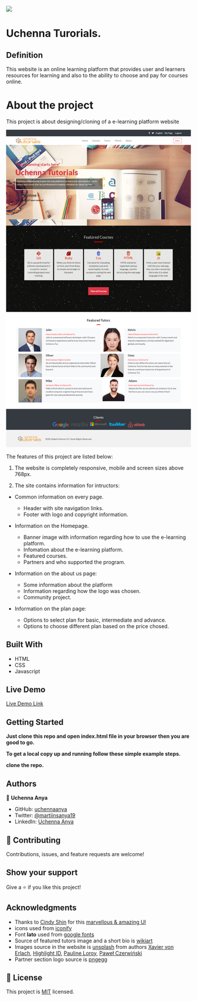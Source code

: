 ![](https://img.shields.io/badge/Microverse-blueviolet)

# Uchenna Turorials.

## Definition

This website is an online learning platform that provides user and learners resources for learning and also to the ability to choose and pay for courses online.

# About the project

This project is about designing/cloning of a e-learning platform website

![screenshot](./assets/images/screenshot.png)

The features of this project are listed below:

1. The website is completely responsive, mobile and screen sizes above 768px.

2. The site contains information for intructors:

- Common information on every page.

  - Header with site navigation links.
  - Footer with logo and copyright information.

- Information on the Homepage.

  - Banner image with information regarding how to use the e-learning platform.
  - Infomation about the e-learning platform.
  - Featured courses.
  - Partners and who supported the program.

- Information on the about us page:

  - Some information about the platform
  - Information regarding how the logo was chosen.
  - Community project.

- Information on the plan page:
  - Options to select plan for basic, intermediate and advance.
  - Options to choose different plan based on the price chosed.

## Built With

- HTML
- CSS
- Javascript

## Live Demo

[Live Demo Link](https://priceless-williams-b54992.netlify.app/)

## Getting Started

**Just clone this repo and open index.html file in your browser then you are good to go.**

**To get a local copy up and running follow these simple example steps.**

**clone the repo.**

## Authors

👤 **Uchenna Anya**

- GitHub: [uchennaanya](https://github.com/uchennaanya)
- Twitter: [@martiinsanya19](https://twitter.com/martinsanya19)
- LinkedIn: [Uchenna Anya](https://www.linkedin.com/in/uchenna-anya/)

## 🤝 Contributing

Contributions, issues, and feature requests are welcome!

## Show your support

Give a ⭐️ if you like this project!

## Acknowledgments

- Thanks to [Cindy Shin](https://www.behance.net/adagio07) for this [marvellous & amazing UI](https://www.behance.net/gallery/29845175/CC-Global-Summit-2015)
- icons used from [iconify](https://iconify.design/)
- Font **lato** used from [google fonts](https://fonts.google.com/)
- Source of featured tutors image and a short bio is [wikiart](https://www.images.google.com)
- Images source in the website is [unsplash](https://unsplash.com/) from authors [Xavier von Erlach](https://unsplash.com/@altumcode?utm_source=unsplash&utm_medium=referral&utm_content=creditCopyText), [Highlight ID](https://unsplash.com/@highlightid), [Pauline Loroy](https://unsplash.com/@paulinel), [Paweł Czerwiński](https://unsplash.com/@pawel_czerwinski)
- Partner section logo source is [pngegg](https://www.pngegg.com/)

## 📝 License

This project is [MIT](./LICENSE) licensed.
